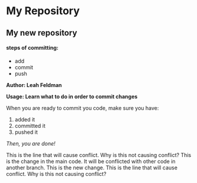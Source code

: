 # My Repository
## My new repository
#### steps of committing:
- add
- commit
- push

**Author: Leah Feldman**

**Usage: Learn what to do in order to commit changes**

When you are ready to commit you code, make sure you have:
1. added it 
2. committed it
3. pushed it

*Then, you are done!*

This is the line that will cause conflict.
Why is this not causing conflict?
This is the change in the main code. It will be conflicted with other code in another branch.
This is the new change.
This is the line that will cause conflict.
Why is this not causing conflict?


